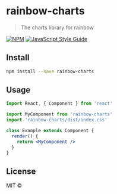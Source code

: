 # rainbow-charts

> The charts library for rainbow

[![NPM](https://img.shields.io/npm/v/rainbow-charts.svg)](https://www.npmjs.com/package/rainbow-charts) [![JavaScript Style Guide](https://img.shields.io/badge/code_style-standard-brightgreen.svg)](https://standardjs.com)

## Install

```bash
npm install --save rainbow-charts
```

## Usage

```jsx
import React, { Component } from 'react'

import MyComponent from 'rainbow-charts'
import 'rainbow-charts/dist/index.css'

class Example extends Component {
  render() {
    return <MyComponent />
  }
}
```

## License

MIT © [](https://github.com/)
